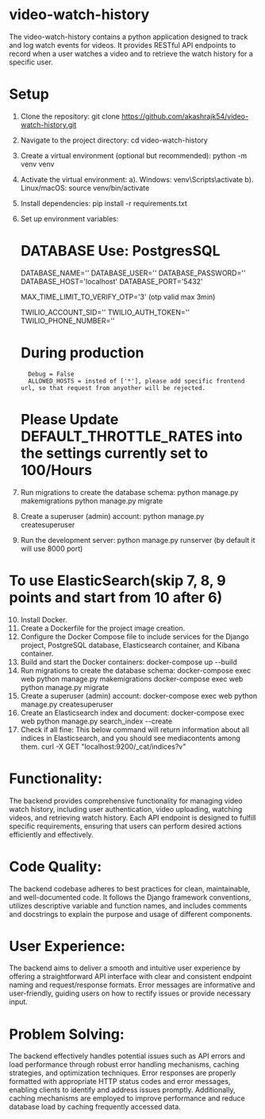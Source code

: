 # video-watch-history
The video-watch-history contains a python application designed to track and log watch events for videos. It provides RESTful API endpoints to record when a user watches a video and to retrieve the watch history for a specific user.


# Setup

   1. Clone the repository:
       git clone https://github.com/akashrajk54/video-watch-history.git

   2. Navigate to the project directory:
       cd video-watch-history

   3. Create a virtual environment (optional but recommended):
       python -m venv venv

   4. Activate the virtual environment:
      a). Windows:
          venv\Scripts\activate
      b). Linux/macOS:
          source venv/bin/activate

   5. Install dependencies:
      pip install -r requirements.txt

   6. Set up environment variables:
       # DATABASE Use: PostgresSQL
       DATABASE_NAME=''
       DATABASE_USER=''
       DATABASE_PASSWORD=''
       DATABASE_HOST='localhost'
       DATABASE_PORT='5432'

       MAX_TIME_LIMIT_TO_VERIFY_OTP='3' (otp valid max 3min)
        
       TWILIO_ACCOUNT_SID=''
       TWILIO_AUTH_TOKEN=''
       TWILIO_PHONE_NUMBER=''

       # During production 
            Debug = False
            ALLOWED_HOSTS = insted of ['*'], please add specific frontend url, so that request from anyother will be rejected.
       # Please Update DEFAULT_THROTTLE_RATES into the settings currently set to 100/Hours

   7. Run migrations to create the database schema:
      python manage.py makemigrations
      python manage.py migrate

   8. Create a superuser (admin) account:
      python manage.py createsuperuser

   9. Run the development server:
      python manage.py runserver
      (by default it will use 8000 port)

# To use ElasticSearch(skip 7, 8, 9 points and start from 10 after 6)
   10. Install Docker.
   11. Create a Dockerfile for the project image creation.
   12. Configure the Docker Compose file to include services for the Django project, PostgreSQL database, Elasticsearch container, and Kibana container.
   13. Build and start the Docker containers:
        docker-compose up --build
   14. Run migrations to create the database schema:
       docker-compose exec web python manage.py makemigrations
       docker-compose exec web python manage.py migrate
   15. Create a superuser (admin) account:
       docker-compose exec web python manage.py createsuperuser
   16. Create an Elasticsearch index and document:
       docker-compose exec web python manage.py search_index --create
   17. Check if all fine:
       This below command will return information about all indices in Elasticsearch, and you should see mediacontents among them.
       curl -X GET "localhost:9200/_cat/indices?v"
       


# Functionality:
The backend provides comprehensive functionality for managing video watch history, including user authentication, video uploading, watching videos, and retrieving watch history. Each API endpoint is designed to fulfill specific requirements, ensuring that users can perform desired actions efficiently and effectively.

# Code Quality:
The backend codebase adheres to best practices for clean, maintainable, and well-documented code. It follows the Django framework conventions, utilizes descriptive variable and function names, and includes comments and docstrings to explain the purpose and usage of different components.
# User Experience:
The backend aims to deliver a smooth and intuitive user experience by offering a straightforward API interface with clear and consistent endpoint naming and request/response formats. Error messages are informative and user-friendly, guiding users on how to rectify issues or provide necessary input.

# Problem Solving:
The backend effectively handles potential issues such as API errors and load performance through robust error handling mechanisms, caching strategies, and optimization techniques. Error responses are properly formatted with appropriate HTTP status codes and error messages, enabling clients to identify and address issues promptly. Additionally, caching mechanisms are employed to improve performance and reduce database load by caching frequently accessed data.
